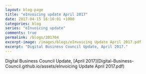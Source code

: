 ```yaml
---
layout: blog-page
title: "eInvoicing update April 2017"
date: 2017-04-15 16:16:01 +1000
categories: blog
series: "eInvoicing update"
comments: true
permalink: /blogs/201704
excerpt-image: /images/blogs/eInvoicing Update April 2017.pdf
excerpt: "Digital Business Council Update, April 2017."
---
```

Digital Business Council Update, [April 2017](Digital-Business-Council.github.io/assets/eInvoicing
Update April 2017.pdf)
